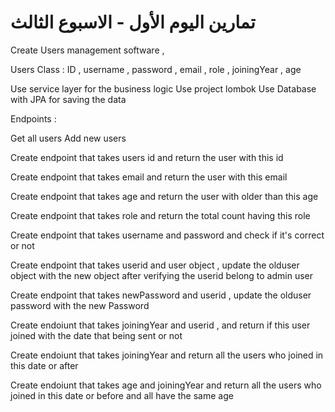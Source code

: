 # تمارين اليوم الأول - الاسبوع الثالث

Create Users management software ,

Users Class : ID , username , password , email , role , joiningYear , age

Use service layer for the business logic
Use project lombok
Use Database with JPA for saving the data

Endpoints :

Get all users
Add new users

Create endpoint that takes users id and return the user with this id

Create endpoint that takes email and return the user with this email

Create endpoint that takes age and return the user with older than this age

Create endpoint that takes role and return the total count having this role

Create endpoint that takes username and password and check if it's correct or not

Create endpoint that takes userid and user object , update the olduser object with the new object after verifying the userid belong to admin user

Create endpoint that takes newPassword and userid , update the olduser password with the new Password

Create endoiunt that takes joiningYear and userid , and return if this user joined with the date that being sent or not

Create endoiunt that takes joiningYear and return all the users who joined in this date or after

Create endoiunt that takes age and joiningYear and return all the users who joined in this date or before and all have the same age

